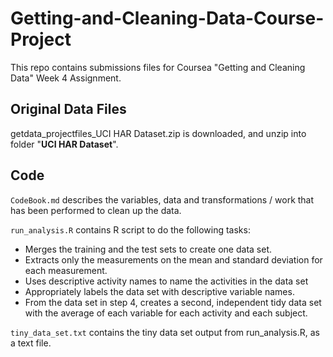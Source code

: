 # Getting-and-Cleaning-Data-Course-Project

This repo contains submissions files for Coursea "Getting and Cleaning Data" Week 4 Assignment.

## Original Data Files
getdata_projectfiles_UCI HAR Dataset.zip is downloaded, and unzip into folder "**UCI HAR Dataset**".

## Code
`CodeBook.md` describes the variables, data and transformations / work that has been performed to clean up the data.

`run_analysis.R` contains R script to do the following tasks:
- Merges the training and the test sets to create one data set.
- Extracts only the measurements on the mean and standard deviation for each measurement.
- Uses descriptive activity names to name the activities in the data set
- Appropriately labels the data set with descriptive variable names.
- From the data set in step 4, creates a second, independent tidy data set with the average of each variable for each activity and each subject.

`tiny_data_set.txt` contains the tiny data set output from run_analysis.R, as a text file.

